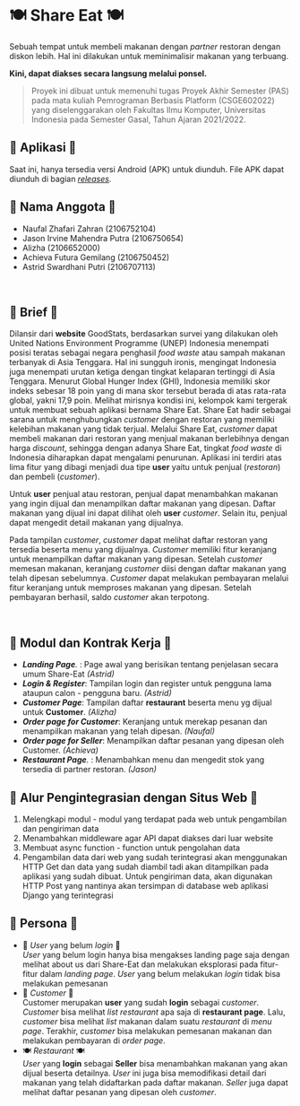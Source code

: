 # 🍽️ Share Eat 🍽️
Sebuah tempat untuk membeli makanan dengan *partner* restoran dengan diskon lebih. Hal ini dilakukan untuk meminimalisir makanan yang terbuang.
<br>

**Kini, dapat diakses secara langsung melalui ponsel.**
<br>

> Proyek ini dibuat untuk memenuhi tugas Proyek Akhir Semester (PAS)
> pada mata kuliah Pemrograman Berbasis Platform (CSGE602022) yang
> diselenggarakan oleh Fakultas Ilmu Komputer, Universitas Indonesia
> pada Semester Gasal, Tahun Ajaran 2021/2022.

## 📱 Aplikasi 📱
Saat ini, hanya tersedia versi Android (APK) untuk diunduh. File APK dapat diunduh di bagian [_releases_]().

## 🧑 Nama Anggota 🧑
- Naufal Zhafari Zahran (2106752104)
- Jason Irvine Mahendra Putra (2106750654)
- Alizha (2106652000)
- Achieva Futura Gemilang (2106750452)
- Astrid Swardhani Putri (2106707113)
<br>

## 🌅 Brief 🌅
Dilansir dari __website__ GoodStats, berdasarkan survei yang dilakukan oleh United Nations Environment Programme (UNEP) Indonesia menempati posisi teratas sebagai negara penghasil *food waste* atau sampah makanan terbanyak di Asia Tenggara. Hal ini sungguh ironis, mengingat Indonesia juga menempati urutan ketiga dengan tingkat kelaparan tertinggi di Asia Tenggara. Menurut Global Hunger Index (GHI), Indonesia memiliki skor indeks sebesar 18 poin yang di mana skor tersebut berada di atas rata-rata global, yakni 17,9 poin. Melihat mirisnya kondisi ini, kelompok kami tergerak untuk membuat sebuah aplikasi bernama Share Eat. Share Eat hadir sebagai sarana untuk menghubungkan *customer* dengan restoran yang memiliki kelebihan makanan yang tidak terjual. Melalui Share Eat, *customer* dapat membeli makanan dari restoran yang menjual makanan berlebihnya dengan harga *discount*, sehingga dengan adanya Share Eat, tingkat *food waste* di Indonesia diharapkan dapat mengalami penurunan. Aplikasi ini terdiri atas lima fitur yang dibagi menjadi dua tipe __user__ yaitu untuk penjual (*restoran*) dan pembeli (*customer*). 

Untuk __user__ penjual atau restoran, penjual dapat menambahkan makanan yang ingin dijual dan menampilkan daftar makanan yang dipesan. Daftar makanan yang dijual ini dapat dilihat oleh __user__ *customer*. Selain itu, penjual dapat mengedit detail makanan yang dijualnya.

Pada tampilan *customer*, *customer* dapat melihat daftar restoran yang tersedia beserta menu yang dijualnya. *Customer* memiliki fitur keranjang untuk menampilkan daftar makanan yang dipesan. Setelah *customer* memesan makanan, keranjang *customer* diisi dengan daftar makanan yang telah dipesan sebelumnya. *Customer* dapat melakukan pembayaran melalui fitur keranjang untuk memproses makanan yang dipesan. Setelah pembayaran berhasil, saldo *customer* akan terpotong.

<br>

## 📗 Modul dan Kontrak Kerja 📗
- *__Landing Page__.* :  Page awal yang berisikan tentang penjelasan secara umum Share-Eat *(Astrid)*
- *__Login & Register__*: Tampilan login dan register untuk pengguna lama ataupun calon - pengguna  baru. *(Astrid)*
- *__Customer Page__*: Tampilan daftar __restaurant__ beserta menu yg dijual untuk __Customer__. *(Alizha)*
- *__Order page for Customer__*: Keranjang untuk merekap pesanan dan menampilkan makanan yang telah dipesan. *(Naufal)*
- *__Order page for Seller__*: Menampilkan daftar pesanan yang dipesan oleh Customer. *(Achieva)*
- *__Restaurant Page__.* :  Menambahkan menu dan mengedit stok yang tersedia di partner restoran. *(Jason)*

## 🔗 Alur Pengintegrasian dengan Situs Web 🔗
1.    Melengkapi modul - modul yang terdapat pada web untuk pengambilan dan pengiriman data
2.    Menambahkan middleware agar API dapat diakses dari luar website
3.    Membuat async function - function untuk pengolahan data
4.    Pengambilan data dari web yang sudah terintegrasi akan menggunakan HTTP Get dan data yang sudah diambil tadi akan ditampilkan pada aplikasi yang sudah dibuat. Untuk pengiriman data,  akan digunakan HTTP Post yang nantinya akan tersimpan di database web aplikasi Django yang terintegrasi


## 🧍 Persona 🧍
- 👤 *User* yang belum *login* 👤
      <br>
      *User* yang belum login hanya bisa mengakses landing page saja dengan melihat about us dari Share-Eat dan melakukan eksplorasi pada fitur-fitur dalam *landing page*. *User* yang belum melakukan *login* tidak bisa melakukan pemesanan   
- 🛒 *Customer* 🛒
      <br>
      Customer merupakan __user__ yang sudah __login__ sebagai *customer*. *Customer* bisa melihat *list restaurant* apa saja di __restaurant page__. Lalu, *customer* bisa melihat *list* makanan dalam suatu *restaurant* di *menu page*. Terakhir, *customer* bisa melakukan pemesanan makanan dan melakukan pembayaran di *order page*.
- 🍽️ *Restaurant* 🍽️
      <br>
      *User* yang __login__ sebagai __Seller__ bisa menambahkan makanan yang akan dijual beserta detailnya. *User* ini juga bisa memodifikasi detail dari makanan yang telah didaftarkan pada daftar makanan. *Seller* juga dapat melihat daftar pesanan yang dipesan oleh *customer*.
